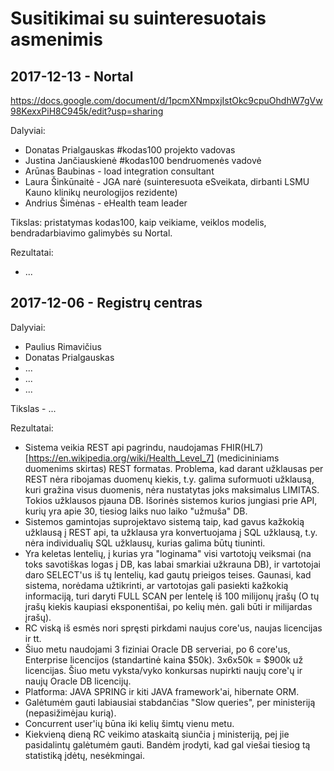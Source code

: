 # Susitikimai su suinteresuotais asmenimis

## 2017-12-13 - Nortal

https://docs.google.com/document/d/1pcmXNmpxjIstOkc9cpuOhdhW7gVw98KexxPiH8C945k/edit?usp=sharing

Dalyviai:
- Donatas Prialgauskas #kodas100 projekto vadovas
- Justina Jančiauskienė #kodas100 bendruomenės vadovė
- Arūnas Baubinas - load integration consultant
- Laura Šinkūnaitė - JGA narė (suinteresuota eSveikata, dirbanti LSMU Kauno klinikų neurologijos rezidente)
- Andrius Šimėnas - eHealth team leader

Tikslas: pristatymas kodas100, kaip veikiame, veiklos modelis, bendradarbiavimo galimybės su Nortal.

Rezultatai:
- ...

## 2017-12-06 - Registrų centras

Dalyviai:
- Paulius Rimavičius
- Donatas Prialgauskas
- ...
- ...
- ...

Tikslas - ...

Rezultatai:
- Sistema veikia REST api pagrindu, naudojamas FHIR(HL7)[https://en.wikipedia.org/wiki/Health_Level_7] (medicininiams duomenims skirtas) REST formatas. Problema, kad darant užklausas per REST nėra ribojamas duomenų kiekis, t.y. galima suformuoti užklausą, kuri gražina visus duomenis, nėra nustatytas joks maksimalus LIMITAS. Tokios užklausos pjauna DB. Išorinės sistemos kurios jungiasi prie API, kurių yra apie 30, tiesiog laiks nuo laiko "užmuša" DB.
- Sistemos gamintojas suprojektavo sistemą taip, kad gavus kažkokią užklausą į REST api, ta užklausa yra konvertuojama į SQL užklausą, t.y. nėra individualių SQL užklausų, kurias galima būtų tiuninti.
- Yra keletas lentelių, į kurias yra "loginama" visi vartotojų veiksmai (na toks savotiškas logas į DB, kas labai smarkiai užkrauna DB), ir vartotojai daro SELECT'us iš tų lentelių, kad gautų prieigos teises. Gaunasi, kad sistema, norėdama užtikrinti, ar vartotojas gali pasiekti kažkokią informaciją, turi daryti FULL SCAN per lentelę iš 100 milijonų įrašų (O tų įrašų kiekis kaupiasi eksponentišai, po kelių mėn. gali būti ir milijardas įrašų).
- RC viską iš esmės nori spręsti pirkdami naujus core'us, naujas licencijas ir tt.
- Šiuo metu naudojami 3 fiziniai Oracle DB serveriai, po 6 core'us, Enterprise licencijos (standartinė kaina $50k). 3x6x50k = $900k už licencijas. Šiuo metu vyksta/vyko konkursas nupirkti naujų core'ų ir naujų Oracle DB licencijų.
- Platforma: JAVA SPRING ir kiti JAVA framework'ai, hibernate ORM.
- Galėtumėm gauti labiausiai stabdančias "Slow queries", per ministeriją (nepasižimėjau kurią).
- Concurrent user'ių būna iki kelių šimtų vienu metu.
- Kiekvieną dieną RC veikimo ataskaitą siunčia į ministeriją, pej jie pasidalintų galėtumėm gauti. Bandėm įrodyti, kad gal viešai tiesiog tą statistiką įdėtų, nesėkmingai.
